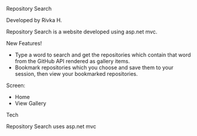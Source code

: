 Repository Search

Developed by Rivka H.

Repository Search is a website developed using asp.net mvc.

New Features!

 - Type a word to search and get the repositories which contain that word from the GitHub API rendered as gallery items.
 - Bookmark repositories which you choose and save them to your session, then view your bookmarked repositories.


Screen:
  - Home
  - View Gallery
  
Tech

Repository Search uses asp.net mvc 
